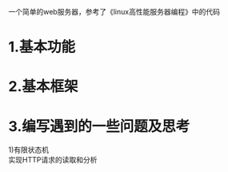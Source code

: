 一个简单的web服务器，参考了《linux高性能服务器编程》中的代码  
# 1.基本功能


# 2.基本框架


# 3.编写遇到的一些问题及思考  
1)有限状态机    
实现HTTP请求的读取和分析  


